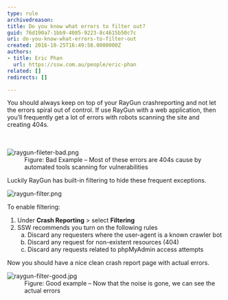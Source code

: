 ```yaml
---
type: rule
archivedreason: 
title: Do you know what errors to filter out?
guid: 76d190a7-1bb9-4085-9223-8c4615b50c7c
uri: do-you-know-what-errors-to-filter-out
created: 2016-10-25T16:49:58.0000000Z
authors:
- title: Eric Phan
  url: https://ssw.com.au/people/eric-phan
related: []
redirects: []

---
```



You should always keep on top of your RayGun crashreporting and not let the errors spiral out of control. If use RayGun with a web application, then you’ll frequently get a lot of errors with robots scanning the site and creating 404s.  <br>
<br><excerpt class='endintro'></excerpt><br>
<dl class="badImage"><dt> <img src="/PublishingImages/raygun-fileter-bad.png" alt="raygun-fileter-bad.png" /> </dt><dd>Figure&#58; Bad Example – Most of these errors are 404s cause by automated tools scanning for vulnerabilities</dd>  </dl><p>Luckily RayGun has built-in filtering to hide these frequent exceptions.</p><dl class="image"><dt> <img src="/PublishingImages/raygun-filter.png" alt="raygun-filter.png" /> </dt></dl><p>To enable filtering&#58;</p><ol><li>Under <b>Crash Reporting</b>&#160;&gt;&#160;select <b>Filtering</b><br></li><li>SSW recommends you turn on the following rules<ol style="list-style&#58;lower-alpha;"><li>Discard any requesters where the user-agent is a known crawler bot</li><li>Discard any request for non-existent resources (404)</li><li>Discard any requests related to phpMyAdmin access attempts</li></ol></li></ol><p>Now you should have a nice clean crash report page with actual errors.</p><dl class="goodImage"><dt> <img src="/PublishingImages/raygun-filter-good.jpg" alt="raygun-filter-good.jpg" /> </dt><dd>Figure&#58; Good example – Now that the noise is gone, we can see the actual errors</dd></dl> <br>


